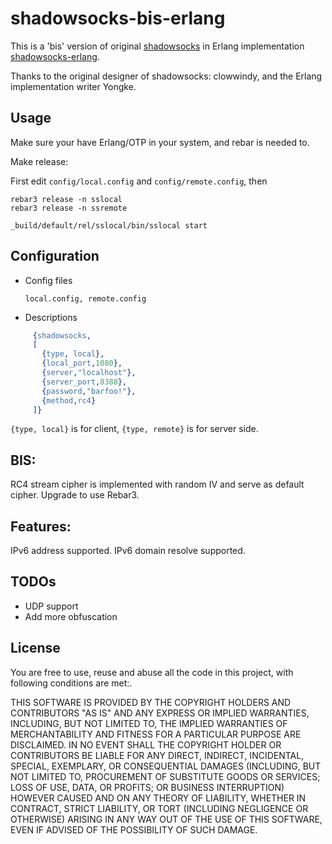shadowsocks-bis-erlang
===========

This is a 'bis' version of original [shadowsocks](https://github.com/clowwindy/shadowsocks) in Erlang implementation [shadowsocks-erlang](https://github.com/Yongke/shadowsocks-erlang).

Thanks to the original designer of shadowsocks: clowwindy, and the Erlang implementation writer Yongke.

Usage
-----------
Make sure your have Erlang/OTP in your system, and rebar is needed to.

Make release:

First edit `config/local.config` and `config/remote.config`, then

    rebar3 release -n sslocal
    rebar3 release -n ssremote

    _build/default/rel/sslocal/bin/sslocal start

Configuration
-----------
* Config files

    `local.config, remote.config`
* Descriptions

```erlang
     {shadowsocks,
     [
       {type, local},
       {local_port,1080},
       {server,"localhost"},
       {server_port,8388},
       {password,"barfoo!"},
       {method,rc4}
     ]}
```

`{type, local}` is for client, `{type, remote}` is for server side.

BIS:
----------
RC4 stream cipher is implemented with random IV and serve as default cipher.
Upgrade to use Rebar3.

Features:
---------
IPv6 address supported.
IPv6 domain resolve supported.

TODOs
-----------
* UDP support
* Add more obfuscation

License
-----------
You are free to use, reuse and abuse all the code in this project, with following conditions are met:.

THIS SOFTWARE IS PROVIDED BY THE COPYRIGHT HOLDERS AND CONTRIBUTORS "AS IS" AND ANY EXPRESS OR IMPLIED WARRANTIES, INCLUDING, BUT NOT LIMITED TO, THE IMPLIED WARRANTIES OF MERCHANTABILITY AND FITNESS FOR A PARTICULAR PURPOSE ARE DISCLAIMED. IN NO EVENT SHALL THE COPYRIGHT HOLDER OR CONTRIBUTORS BE LIABLE FOR ANY DIRECT, INDIRECT, INCIDENTAL, SPECIAL, EXEMPLARY, OR CONSEQUENTIAL DAMAGES (INCLUDING, BUT NOT LIMITED TO, PROCUREMENT OF SUBSTITUTE GOODS OR SERVICES; LOSS OF USE, DATA, OR PROFITS; OR BUSINESS INTERRUPTION) HOWEVER CAUSED AND ON ANY THEORY OF LIABILITY, WHETHER IN CONTRACT, STRICT LIABILITY, OR TORT (INCLUDING NEGLIGENCE OR OTHERWISE) ARISING IN ANY WAY OUT OF THE USE OF THIS SOFTWARE, EVEN IF ADVISED OF THE POSSIBILITY OF SUCH DAMAGE.
